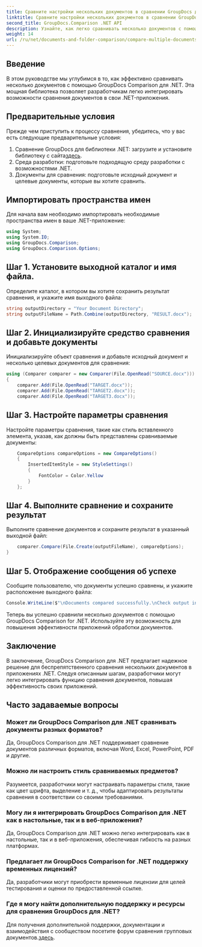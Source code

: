 ```yaml
---
title: Сравните настройки нескольких документов в сравнении GroupDocs для .NET
linktitle: Сравните настройки нескольких документов в сравнении GroupDocs для .NET
second_title: GroupDocs.Comparison .NET API
description: Узнайте, как легко сравнивать несколько документов с помощью GroupDocs Comparison for .NET. Следуйте нашему пошаговому руководству для бесперебойной обработки документов.
weight: 14
url: /ru/net/documents-and-folder-comparison/compare-multiple-documents-settings-dotnet/
---
```

## Введение
В этом руководстве мы углубимся в то, как эффективно сравнивать несколько документов с помощью GroupDocs Comparison для .NET. Эта мощная библиотека позволяет разработчикам легко интегрировать возможности сравнения документов в свои .NET-приложения.
## Предварительные условия
Прежде чем приступить к процессу сравнения, убедитесь, что у вас есть следующие предварительные условия:
1.  Сравнение GroupDocs для библиотеки .NET: загрузите и установите библиотеку с сайта[здесь](https://releases.groupdocs.com/comparison/net/).
2. Среда разработки: подготовьте подходящую среду разработки с возможностями .NET.
3. Документы для сравнения: подготовьте исходный документ и целевые документы, которые вы хотите сравнить.

## Импортировать пространства имен
Для начала вам необходимо импортировать необходимые пространства имен в ваше .NET-приложение:
```csharp
using System;
using System.IO;
using GroupDocs.Comparison;
using GroupDocs.Comparison.Options;
```
## Шаг 1. Установите выходной каталог и имя файла.
Определите каталог, в котором вы хотите сохранить результат сравнения, и укажите имя выходного файла:
```csharp
string outputDirectory = "Your Document Directory";
string outputFileName = Path.Combine(outputDirectory, "RESULT.docx");
```
## Шаг 2. Инициализируйте средство сравнения и добавьте документы
Инициализируйте объект сравнения и добавьте исходный документ и несколько целевых документов для сравнения:
```csharp
using (Comparer comparer = new Comparer(File.OpenRead("SOURCE.docx")))
{
    comparer.Add(File.OpenRead("TARGET.docx"));
    comparer.Add(File.OpenRead("TARGET2.docx"));
    comparer.Add(File.OpenRead("TARGET3.docx"));
```
## Шаг 3. Настройте параметры сравнения
Настройте параметры сравнения, такие как стиль вставленного элемента, указав, как должны быть представлены сравниваемые документы:
```csharp
    CompareOptions compareOptions = new CompareOptions()
    {
        InsertedItemStyle = new StyleSettings()
        {
            FontColor = Color.Yellow
        }
    };
```
## Шаг 4. Выполните сравнение и сохраните результат
Выполните сравнение документов и сохраните результат в указанный выходной файл:
```csharp
    comparer.Compare(File.Create(outputFileName), compareOptions);
}
```
## Шаг 5. Отображение сообщения об успехе
Сообщите пользователю, что документы успешно сравнены, и укажите расположение выходного файла:
```csharp
Console.WriteLine($"\nDocuments compared successfully.\nCheck output in {outputDirectory}.");
```
Теперь вы успешно сравнили несколько документов с помощью GroupDocs Comparison for .NET. Используйте эту возможность для повышения эффективности приложений обработки документов.

## Заключение
В заключение, GroupDocs Comparison для .NET предлагает надежное решение для беспрепятственного сравнения нескольких документов в приложениях .NET. Следуя описанным шагам, разработчики могут легко интегрировать функцию сравнения документов, повышая эффективность своих приложений.
## Часто задаваемые вопросы
### Может ли GroupDocs Comparison для .NET сравнивать документы разных форматов?
Да, GroupDocs Comparison для .NET поддерживает сравнение документов различных форматов, включая Word, Excel, PowerPoint, PDF и другие.
### Можно ли настроить стиль сравниваемых предметов?
Разумеется, разработчики могут настраивать параметры стиля, такие как цвет шрифта, выделение и т. д., чтобы адаптировать результаты сравнения в соответствии со своими требованиями.
### Могу ли я интегрировать GroupDocs Comparison для .NET как в настольные, так и в веб-приложения?
Да, GroupDocs Comparison для .NET можно легко интегрировать как в настольные, так и в веб-приложения, обеспечивая гибкость на разных платформах.
### Предлагает ли GroupDocs Comparison for .NET поддержку временных лицензий?
Да, разработчики могут приобрести временные лицензии для целей тестирования и оценки по предоставленной ссылке.
### Где я могу найти дополнительную поддержку и ресурсы для сравнения GroupDocs для .NET?
 Для получения дополнительной поддержки, документации и взаимодействия с сообществом посетите форум сравнения групповых документов.[здесь](https://forum.groupdocs.com/c/comparison/12).